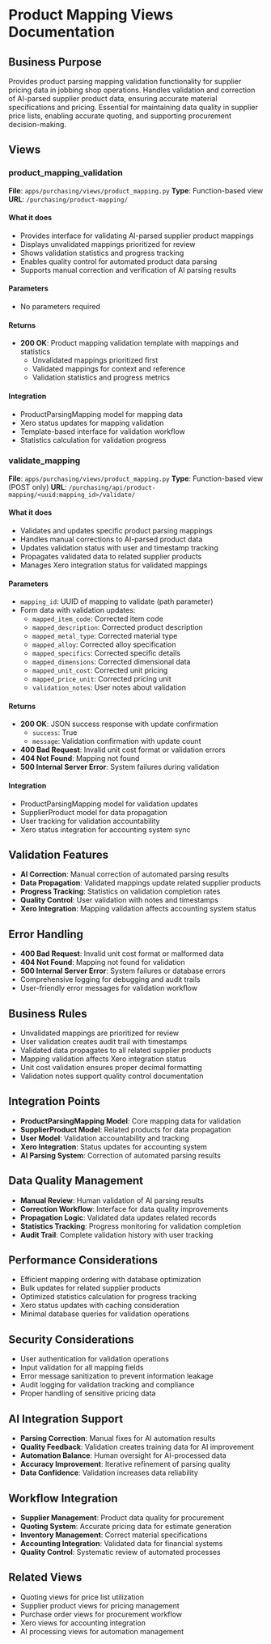 # Product Mapping Views Documentation

## Business Purpose

Provides product parsing mapping validation functionality for supplier pricing data in jobbing shop operations. Handles validation and correction of AI-parsed supplier product data, ensuring accurate material specifications and pricing. Essential for maintaining data quality in supplier price lists, enabling accurate quoting, and supporting procurement decision-making.

## Views

### product_mapping_validation

**File**: `apps/purchasing/views/product_mapping.py`
**Type**: Function-based view
**URL**: `/purchasing/product-mapping/`

#### What it does

- Provides interface for validating AI-parsed supplier product mappings
- Displays unvalidated mappings prioritized for review
- Shows validation statistics and progress tracking
- Enables quality control for automated product data parsing
- Supports manual correction and verification of AI parsing results

#### Parameters

- No parameters required

#### Returns

- **200 OK**: Product mapping validation template with mappings and statistics
  - Unvalidated mappings prioritized first
  - Validated mappings for context and reference
  - Validation statistics and progress metrics

#### Integration

- ProductParsingMapping model for mapping data
- Xero status updates for mapping validation
- Template-based interface for validation workflow
- Statistics calculation for validation progress

### validate_mapping

**File**: `apps/purchasing/views/product_mapping.py`
**Type**: Function-based view (POST only)
**URL**: `/purchasing/api/product-mapping/<uuid:mapping_id>/validate/`

#### What it does

- Validates and updates specific product parsing mappings
- Handles manual corrections to AI-parsed product data
- Updates validation status with user and timestamp tracking
- Propagates validated data to related supplier products
- Manages Xero integration status for validated mappings

#### Parameters

- `mapping_id`: UUID of mapping to validate (path parameter)
- Form data with validation updates:
  - `mapped_item_code`: Corrected item code
  - `mapped_description`: Corrected product description
  - `mapped_metal_type`: Corrected material type
  - `mapped_alloy`: Corrected alloy specification
  - `mapped_specifics`: Corrected specific details
  - `mapped_dimensions`: Corrected dimensional data
  - `mapped_unit_cost`: Corrected unit pricing
  - `mapped_price_unit`: Corrected pricing unit
  - `validation_notes`: User notes about validation

#### Returns

- **200 OK**: JSON success response with update confirmation
  - `success`: True
  - `message`: Validation confirmation with update count
- **400 Bad Request**: Invalid unit cost format or validation errors
- **404 Not Found**: Mapping not found
- **500 Internal Server Error**: System failures during validation

#### Integration

- ProductParsingMapping model for validation updates
- SupplierProduct model for data propagation
- User tracking for validation accountability
- Xero status integration for accounting system sync

## Validation Features

- **AI Correction**: Manual correction of automated parsing results
- **Data Propagation**: Validated mappings update related supplier products
- **Progress Tracking**: Statistics on validation completion rates
- **Quality Control**: User validation with notes and timestamps
- **Xero Integration**: Mapping validation affects accounting system status

## Error Handling

- **400 Bad Request**: Invalid unit cost format or malformed data
- **404 Not Found**: Mapping not found for validation
- **500 Internal Server Error**: System failures or database errors
- Comprehensive logging for debugging and audit trails
- User-friendly error messages for validation workflow

## Business Rules

- Unvalidated mappings are prioritized for review
- User validation creates audit trail with timestamps
- Validated data propagates to all related supplier products
- Mapping validation affects Xero integration status
- Unit cost validation ensures proper decimal formatting
- Validation notes support quality control documentation

## Integration Points

- **ProductParsingMapping Model**: Core mapping data for validation
- **SupplierProduct Model**: Related products for data propagation
- **User Model**: Validation accountability and tracking
- **Xero Integration**: Status updates for accounting system
- **AI Parsing System**: Correction of automated parsing results

## Data Quality Management

- **Manual Review**: Human validation of AI parsing results
- **Correction Workflow**: Interface for data quality improvements
- **Propagation Logic**: Validated data updates related records
- **Statistics Tracking**: Progress monitoring for validation completion
- **Audit Trail**: Complete validation history with user tracking

## Performance Considerations

- Efficient mapping ordering with database optimization
- Bulk updates for related supplier products
- Optimized statistics calculation for progress tracking
- Xero status updates with caching consideration
- Minimal database queries for validation operations

## Security Considerations

- User authentication for validation operations
- Input validation for all mapping fields
- Error message sanitization to prevent information leakage
- Audit logging for validation tracking and compliance
- Proper handling of sensitive pricing data

## AI Integration Support

- **Parsing Correction**: Manual fixes for AI automation results
- **Quality Feedback**: Validation creates training data for AI improvement
- **Automation Balance**: Human oversight for AI-processed data
- **Accuracy Improvement**: Iterative refinement of parsing quality
- **Data Confidence**: Validation increases data reliability

## Workflow Integration

- **Supplier Management**: Product data quality for procurement
- **Quoting System**: Accurate pricing data for estimate generation
- **Inventory Management**: Correct material specifications
- **Accounting Integration**: Validated data for financial systems
- **Quality Control**: Systematic review of automated processes

## Related Views

- Quoting views for price list utilization
- Supplier product views for pricing management
- Purchase order views for procurement workflow
- Xero views for accounting integration
- AI processing views for automation management

